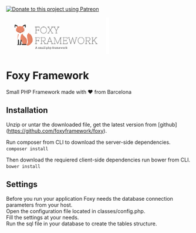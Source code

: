 [![Donate to this project using Patreon](https://img.shields.io/badge/patreon-donate-yellow.svg)](https://www.patreon.com/foxyframework)

<img src="assets/img/logo.png" alt="Foxy Framework" height="100" />

# Foxy Framework
Small PHP Framework made with ♥ from Barcelona

## Installation
Unzip or untar the downloaded file, get the latest version from [github] (https://github.com/foxyframework/foxy).  

Run composer from CLI to download the server-side dependencies.  
`composer install`

Then download the requiered client-side dependencies run bower from CLI.  
`bower install`

## Settings
Before you run your application Foxy needs the database connection parameters from your host.  
Open the configuration file located in classes/config.php.  
Fill the settings at your needs.   
Run the sql file in your database to create the tables structure.